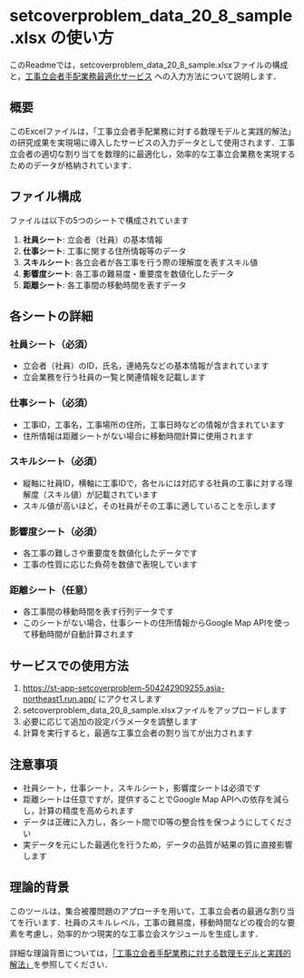 # setcoverproblem_data_20_8_sample.xlsx の使い方

このReadmeでは，setcoverproblem_data_20_8_sample.xlsxファイルの構成と，[工事立会者手配業務最適化サービス](https://st-app-setcoverproblem-504242909255.asia-northeast1.run.app/) への入力方法について説明します．

## 概要

このExcelファイルは，「工事立会者手配業務に対する数理モデルと実践的解法」の研究成果を実現場に導入したサービスの入力データとして使用されます．工事立会者の適切な割り当てを数理的に最適化し，効率的な工事立会業務を実現するためのデータが格納されています．

## ファイル構成

ファイルは以下の5つのシートで構成されています

1. **社員シート**: 立会者（社員）の基本情報
2. **仕事シート**: 工事に関する住所情報等のデータ
3. **スキルシート**: 各立会者が各工事を行う際の理解度を表すスキル値
4. **影響度シート**: 各工事の難易度・重要度を数値化したデータ
5. **距離シート**: 各工事間の移動時間を表すデータ

## 各シートの詳細

### 社員シート（必須）
- 立会者（社員）のID，氏名，連絡先などの基本情報が含まれています
- 立会業務を行う社員の一覧と関連情報を記載します

### 仕事シート（必須）
- 工事ID，工事名，工事場所の住所，工事日時などの情報が含まれています
- 住所情報は距離シートがない場合に移動時間計算に使用されます

### スキルシート（必須）
- 縦軸に社員ID，横軸に工事IDで，各セルには対応する社員の工事に対する理解度（スキル値）が記載されています
- スキル値が高いほど，その社員がその工事に適していることを示します

### 影響度シート（必須）
- 各工事の難しさや重要度を数値化したデータです
- 工事の性質に応じた負荷を数値で表現しています

### 距離シート（任意）
- 各工事間の移動時間を表す行列データです
- このシートがない場合，仕事シートの住所情報からGoogle Map APIを使って移動時間が自動計算されます

## サービスでの使用方法

1. https://st-app-setcoverproblem-504242909255.asia-northeast1.run.app/ にアクセスします
2. setcoverproblem_data_20_8_sample.xlsxファイルをアップロードします
3. 必要に応じて追加の設定パラメータを調整します
4. 計算を実行すると，最適な工事立会者の割り当てが出力されます

## 注意事項

- 社員シート，仕事シート，スキルシート，影響度シートは必須です
- 距離シートは任意ですが，提供することでGoogle Map APIへの依存を減らし，計算の精度を高められます
- データは正確に入力し，各シート間でID等の整合性を保つようにしてください
- 実データを元にした最適化を行うため，データの品質が結果の質に直接影響します

## 理論的背景

このツールは，集合被覆問題のアプローチを用いて，工事立会者の最適な割り当てを行います．社員のスキルレベル，工事の難易度，移動時間などの複合的な要素を考慮し，効率的かつ現実的な工事立会スケジュールを生成します．

詳細な理論背景については，[「工事立会者手配業務に対する数理モデルと実践的解法」](https://nagoya.repo.nii.ac.jp/record/2005628/files/k14380_thesis.pdf)を参照してください．

